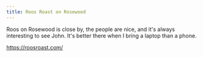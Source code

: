 ```yaml
---
title: Roos Roast on Rosewood
---
```

Roos on Rosewood is close by, the people are nice,
and it's always interesting to see John. It's
better there when I bring a laptop than a phone.

https://roosroast.com/
